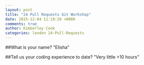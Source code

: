 ```yaml
---
layout: post
title: "24 Pull Requests Git Workshop"
date: 2015-12-04 11:19:28 +0000
comments: true
author: Kimberley Cook
categories: london 24-Pull-Requests
---
```


##What is your name?
"Elisha"

##Tell us your coding experience to date?
"Very little >10 hours"
